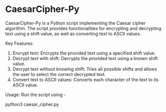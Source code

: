 # CaesarCipher-Py
CaesarCipher-Py is a Python script implementing the Caesar cipher algorithm. The script provides functionalities for encrypting and decrypting text using a shift value, as well as converting text to ASCII values.

Key Features:
1. Encrypt text: Encrypts the provided text using a specified shift value.
2. Decrypt text with shift: Decrypts the provided text using a known shift value.
3. Decrypt text without knowing shift: Tries all possible shifts and allows the user to select the correct decrypted text.
4. Convert text to ASCII values: Converts each character of the text to its ASCII value.
   
Usage:
Run the script using - 

python3 caesar_cipher.py
